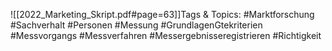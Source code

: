 
![[2022_Marketing_Skript.pdf#page=63]]Tags & Topics:
   #Marktforschung
   #Sachverhalt
   #Personen
   #Messung
   #GrundlagenGtekriterien
   #Messvorgangs
   #Messverfahren
   #Messergebnisseregistrieren
   #Richtigkeit
